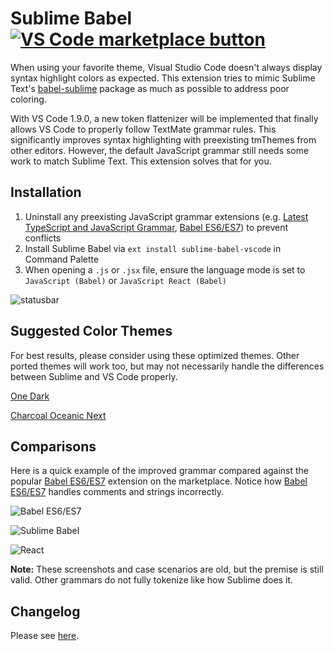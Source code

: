 # Sublime Babel [![VS Code marketplace button](https://vsmarketplacebadge.apphb.com/installs/joshpeng.sublime-babel-vscode.svg)](https://marketplace.visualstudio.com/items?itemName=joshpeng.sublime-babel-vscode)
When using your favorite theme, Visual Studio Code doesn't always display syntax highlight colors as expected. This extension tries to mimic Sublime Text's [babel-sublime](https://packagecontrol.io/packages/Babel) package as much as possible to address poor coloring.

With VS Code 1.9.0, a new token flattenizer will be implemented that finally allows VS Code to properly follow TextMate grammar rules. This significantly improves syntax highlighting with preexisting tmThemes from other editors. However, the default JavaScript grammar still needs some work to match Sublime Text. This extension solves that for you.



## Installation

1. Uninstall any preexisting JavaScript grammar extensions (e.g. [Latest TypeScript and JavaScript Grammar](https://marketplace.visualstudio.com/items?itemName=ms-vscode.typescript-javascript-grammar), [Babel ES6/ES7](https://marketplace.visualstudio.com/items?itemName=dzannotti.vscode-babel-coloring)) to prevent conflicts
2. Install Sublime Babel via `ext install sublime-babel-vscode` in Command Palette
3. When opening a `.js` or `.jsx` file, ensure the language mode is set to `JavaScript (Babel)` or `JavaScript React (Babel)`

![statusbar](https://raw.githubusercontent.com/joshpeng/Sublime-Babel-VSCode/master/images/statusbar.png)



## Suggested Color Themes

For best results, please consider using these optimized themes. Other ported themes will work too, but may not necessarily handle the differences between Sublime and VS Code properly.

[One Dark](https://marketplace.visualstudio.com/items?itemName=joshpeng.theme-onedark-sublime)

[Charcoal Oceanic Next](https://marketplace.visualstudio.com/items?itemName=joshpeng.theme-charcoal-oceanicnext)



## Comparisons

Here is a quick example of the improved grammar compared against the popular [Babel ES6/ES7](https://marketplace.visualstudio.com/items?itemName=dzannotti.vscode-babel-coloring) extension on the marketplace. Notice how [Babel ES6/ES7](https://marketplace.visualstudio.com/items?itemName=dzannotti.vscode-babel-coloring) handles comments and strings incorrectly.

![Babel ES6/ES7](https://raw.githubusercontent.com/joshpeng/Sublime-Babel-VSCode/master/images/babel-es6.png)

![Sublime Babel](https://raw.githubusercontent.com/joshpeng/Sublime-Babel-VSCode/master/images/sublime-babel.png)

![React](https://raw.githubusercontent.com/joshpeng/Sublime-Babel-VSCode/master/images/react.png)

**Note:** These screenshots and case scenarios are old, but the premise is still valid. Other grammars do not fully tokenize like how Sublime does it.

## Changelog
Please see [here](https://github.com/joshpeng/Sublime-Babel-VSCode/blob/master/CHANGELOG.md).